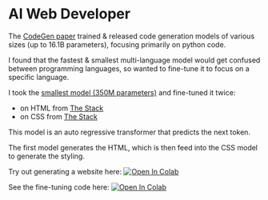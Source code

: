 # AI Web Developer

The [CodeGen paper](https://arxiv.org/abs/2203.13474) trained & released code generation models of various sizes (up to 16.1B parameters), focusing primarily on python code.

I found that the fastest & smallest multi-language model would get confused between programming languages, so wanted to fine-tune it to focus on a specific language.

I took the [smallest model (350M parameters)](https://huggingface.co/Salesforce/codegen-350M-multi) and fine-tuned it twice:
 - on HTML from [The Stack](https://huggingface.co/datasets/bigcode/the-stack)
 - on CSS from [The Stack](https://huggingface.co/datasets/bigcode/the-stack)

This model is an auto regressive transformer that predicts the next token.

The first model generates the HTML, which is then feed into the CSS model to generate the styling.

Try out generating a website here:
<a target="_blank" href="https://colab.research.google.com/github/alecsharpie/thiswebsitedoesnotexist/blob/main/notebooks/Generate_Website.ipynb">
  <img src="https://colab.research.google.com/assets/colab-badge.svg" alt="Open In Colab"/>
</a>


See the fine-tuning code here:
<a target="_blank" href="https://colab.research.google.com/github/alecsharpie/thiswebsitedoesnotexist/blob/main/notebooks/Finetune_CodeGen_Transformer.ipynb">
  <img src="https://colab.research.google.com/assets/colab-badge.svg" alt="Open In Colab"/>
</a>
